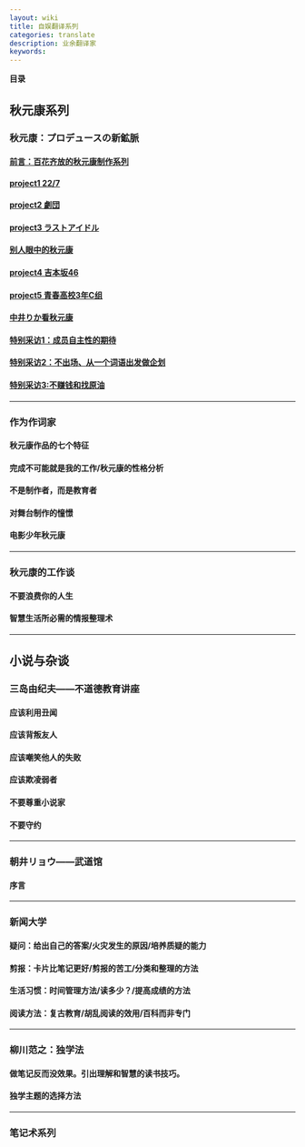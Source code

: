 ```yaml
---
layout: wiki
title: 自娱翻译系列
categories: translate
description: 业余翻译家
keywords: 
---
```


**目录**

## 秋元康系列

### 秋元康：プロデュースの新鉱脈 

#### [前言：百花齐放的秋元康制作系列](https://kinkakufurusato.com/2018/06/17/qiuyuankang1/)

#### [project1 22/7](https://kinkakufurusato.com/2018/06/17/qiuyuankang2/)

#### [project2 劇団](https://kinkakufurusato.com/2018/06/18/qiuyuankang3/)


#### [project3 ラストアイドル](https://kinkakufurusato.com/2018/06/19/qiuyuankang4/)

#### [别人眼中的秋元康](https://kinkakufurusato.com/2018/06/22/qiuyuankangqiuyuankang5/)

#### [project4 吉本坂46](https://kinkakufurusato.com/2018/06/24/qiuyuankang6/)

#### [project5 青春高校3年C组](https://kinkakufurusato.com/2018/06/25/qiuyuankang7/)

#### [中井りか看秋元康](https://kinkakufurusato.com/2018/06/26/qiuyuankang8/)

#### [特别采访1：成员自主性的期待](https://kinkakufurusato.com/2018/07/02/qiuyuankang9/)

#### [特别采访2：不出场、从一个词语出发做企划](https://kinkakufurusato.com/2018/07/03/qiuyuankang10/)

#### [特别采访3:不赚钱和找原油](https://kinkakufurusato.com/2018/07/04/qiuyuankang11/)

----


### 作为作词家

#### 秋元康作品的七个特征

#### 完成不可能就是我的工作/秋元康的性格分析

#### 不是制作者，而是教育者

#### 对舞台制作的憧憬

#### 电影少年秋元康

----

### 秋元康的工作谈

#### 不要浪费你的人生

#### 智慧生活所必需的情报整理术


----


## 小说与杂谈

### 三岛由纪夫——不道德教育讲座

#### 应该利用丑闻

#### 应该背叛友人

#### 应该嘲笑他人的失败

#### 应该欺凌弱者

#### 不要尊重小说家

#### 不要守约

----

### 朝井リョウ——武道馆

#### 序言

----

### 新闻大学


#### 疑问：给出自己的答案/火灾发生的原因/培养质疑的能力

#### 剪报：卡片比笔记更好/剪报的苦工/分类和整理的方法

#### 生活习惯：时间管理方法/读多少？/提高成绩的方法

#### 阅读方法：复古教育/胡乱阅读的效用/百科而非专门


----


### 柳川范之：独学法

#### 做笔记反而没效果。引出理解和智慧的读书技巧。

#### 独学主题的选择方法


----


### 笔记术系列

#### 




